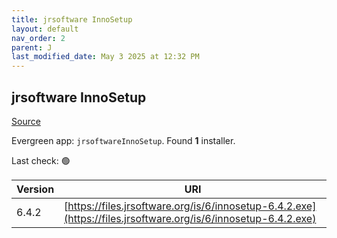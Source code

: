 ```yaml
---
title: jrsoftware InnoSetup
layout: default
nav_order: 2
parent: J
last_modified_date: May 3 2025 at 12:32 PM
---
```


## jrsoftware InnoSetup

[Source](https://www.innosetup.com)

Evergreen app: `jrsoftwareInnoSetup`. Found **1** installer.

Last check: 🟢

| Version | URI                                                                                                            |
| ------- | -------------------------------------------------------------------------------------------------------------- |
| 6.4.2   | [https://files.jrsoftware.org/is/6/innosetup-6.4.2.exe](https://files.jrsoftware.org/is/6/innosetup-6.4.2.exe) |
